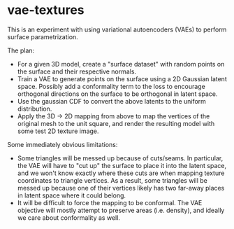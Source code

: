 # vae-textures

This is an experiment with using variational autoencoders (VAEs) to perform surface parametrization.

The plan:

 * For a given 3D model, create a "surface dataset" with random points on the surface and their respective normals.
 * Train a VAE to generate points on the surface using a 2D Gaussian latent space. Possibly add a conformality term to the loss to encourage orthogonal directions on the surface to be orthogonal in latent space.
 * Use the gaussian CDF to convert the above latents to the uniform distribution.
 * Apply the 3D -> 2D mapping from above to map the vertices of the original mesh to the unit square, and render the resulting model with some test 2D texture image.

Some immediately obvious limitations:

 * Some triangles will be messed up because of cuts/seams. In particular, the VAE will have to "cut up" the surface to place it into the latent space, and we won't know exactly where these cuts are when mapping texture coordinates to triangle vertices. As a result, some triangles will be messed up because one of their vertices likely has two far-away places in latent space where it could belong.
 * It will be difficult to force the mapping to be conformal. The VAE objective will mostly attempt to preserve areas (i.e. density), and ideally we care about conformality as well.
